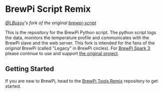 # BrewPi Script Remix
*[@LBussy](https://github.com/lbussy)'s fork of the original [brewpi-script](https://github.com/BrewPi/brewpi-script)*

This is the repository for the BrewPi Python script. The python script logs the data, monitors the temperature profile and communicates with the BrewPi slave and the web server. This fork is intended for the fans of the *original* BrewPi (called "Legacy" in BrewPi circles).  For [BrewPi Spark 3](https://www.brewpi.com/) please continue to use and support [the original project](https://github.com/BrewPi).

## Getting Started
If you are new to BrewPi, head to the [BrewPi Tools Remix](https://github.com/lbussy/brewpi-tools-rmx) repository to get started.
